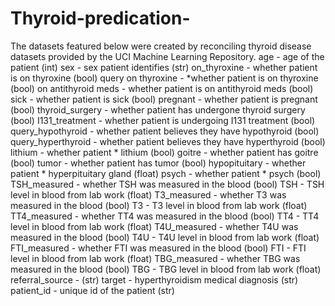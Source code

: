 # Thyroid-predication-
The datasets featured below were created by reconciling thyroid disease datasets provided by the UCI Machine Learning Repository.
age - age of the patient (int)
sex - sex patient identifies (str)
on_thyroxine - whether patient is on thyroxine (bool)
query on thyroxine - *whether patient is on thyroxine (bool)
on antithyroid meds - whether patient is on antithyroid meds (bool)
sick - whether patient is sick (bool)
pregnant - whether patient is pregnant (bool)
thyroid_surgery - whether patient has undergone thyroid surgery (bool)
I131_treatment - whether patient is undergoing I131 treatment (bool)
query_hypothyroid - whether patient believes they have hypothyroid (bool)
query_hyperthyroid - whether patient believes they have hyperthyroid (bool)
lithium - whether patient * lithium (bool)
goitre - whether patient has goitre (bool)
tumor - whether patient has tumor (bool)
hypopituitary - whether patient * hyperpituitary gland (float)
psych - whether patient * psych (bool)
TSH_measured - whether TSH was measured in the blood (bool)
TSH - TSH level in blood from lab work (float)
T3_measured - whether T3 was measured in the blood (bool)
T3 - T3 level in blood from lab work (float)
TT4_measured - whether TT4 was measured in the blood (bool)
TT4 - TT4 level in blood from lab work (float)
T4U_measured - whether T4U was measured in the blood (bool)
T4U - T4U level in blood from lab work (float)
FTI_measured - whether FTI was measured in the blood (bool)
FTI - FTI level in blood from lab work (float)
TBG_measured - whether TBG was measured in the blood (bool)
TBG - TBG level in blood from lab work (float)
referral_source - (str)
target - hyperthyroidism medical diagnosis (str)
patient_id - unique id of the patient (str)

